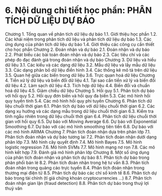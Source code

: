 # 6. Nội dung chi tiết học phần: PHÂN TÍCH DỮ LIỆU DỰ BÁO
Chương 1. Tổng quan về phân tích dữ liệu dự báo
1.1. Giới thiệu học phần
1.2. Các khái niệm trong phân tích dữ liệu và phân tích dữ liệu dự báo
1.3. Các ứng dụng của phân tích dữ liệu dự báo
1.4. Giới thiệu các công cụ cần thiết cho học phần
Chương 2. Đoán nhận và dự báo
2.1. Đoán nhận và dự báo
2.2. Phát biểu các bài toán đoán nhận và dự báo
2.3. Các tiêu chí và các phép đo đạc đánh giá trong đoán nhận và dự báo
Chương 3. Dữ liệu và hiểu dữ liệu
3.1. Các kiểu và các dạng dữ liệu
3.2. Mẫu dữ liệu và lấy mẫu dữ liệu
3.3. Các dạng phân bố dữ liệu điển hình
3.4. Các thống kê mô tả trên dữ liệu
3.5. Quan hệ giữa các biến trong dữ liệu
3.6. Trực quan hoá dữ liệu
Chương 4. Tiền xử lý dữ liệu và biến đổi dữ liệu
4.1. Tại sao cần tiền xử lý và biến đổi dữ liệu
4.2. Làm sạch dữ liệu
4.3. Tích hợp dữ liệu
4.4. Biến đổi và chuẩn hoá dữ liệu
4.5. Giảm chiều dữ liệu
Chương 5. Hồi quy
5.1. Phân tích dự báo với hồi quy
5.2. Hồi quy đơn biến và hồi quy đa biến
5.3. Các mô hình hồi quy tuyến tính
5.4. Các mô hình hồi quy phi tuyến
Chương 6. Phân tích dữ liệu chuỗi thời gian
6.1. Phân tích dự báo với dữ liệu chuỗi thời gian
6.2. Các dạng xu hướng và các dạng mẫu trong dữ liệu chuỗi thời gian
6.3. Kiểm tra tính ngẫu nhiên trong dữ liệu chuỗi thời gian
6.4. Phân tích dữ liệu chuỗi thời gian với hồi quy
6.5. Dự báo với Moving Average
6.6. Dự báo với Exponential Smoothing
6.7. Dự báo với các mô hình smoothing tiên tiến
6.8. Dự báo với các mô hình ARIMA
Chương 7. Phân tích đoán nhận dựa trên phân lớp
7.1. Phân tích đoán nhận và dự báo tương lai
7.2. Phân tích đoán nhận dưới dạng phân lớp
7.3. Mô hình cây quyết định
7.4. Mô hình Bayes
7.5. Mô hình logistic regression
7.6. Mô hình SVMs
7.7. Mô hình mạng nơ ron
7.8. Các mô hình kết hợp
7.9. Đánh giá mô hình phân lớp
Chương 8. Một số ứng dụng của phân tích đoán nhận và phân tích dự báo
8.1. Phân tích dự báo trong phân phối bán lẻ
8.2. Phân tích đoán nhận trong hệ tư vấn
8.3. Phân tích đoán nhận trong quảng cáo trực tuyến
8.4. Phân tích đoán nhận trong thương mại điện tử
8.5. Phân tích dự báo các chỉ số kinh tế
8.6. Phân tích dự báo trong tài chính (tỉ giá chứng khoán
cryptocurrencies ...)
8.7. Phân tích đoán nhận gian lận (fraud detection)
8.8. Phân tích dự báo trong thuỷ lợi thuỷ văn
